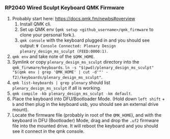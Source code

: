 ### RP2040 Wired Sculpt Keyboard QMK Firmware

1. Probably start here: https://docs.qmk.fm/newbs#overview
    1. Install QMK cli.
    1. Set up QMK env (`qmk setup <github_username>/qmk_firmware` to clone your personal fork.).
    1. `qmk console` with the keyboard plugged in and you should see output: `Ψ Console Connected: Plenary Design plenary_design_ms_sculpt (FEED:0000:1)`.
1. `qmk env` and take note of the `$QMK_HOME`.
1. Symlink or copy `plenary_design_ms_sculpt` directory into the `qmk_firwmare/keyboards`. `ln -s "$(pwd)/plenary_design_ms_sculpt" "$(qmk env | grep 'QMK_HOME' | cut -d'"' -f2)/keyboards/plenary_design_ms_sculpt"`.
1. `qmk list-keyboards | grep plenary` should list `plenary_design_ms_sculpt` if all is working.
1. `qmk compile -kb plenary_design_ms_sculpt -km default`.
1. Place the keyboard into DFU/Bootloader Mode. (Hold down `left shift` + `b` and then plug in the keyboard usb, you should see an external drive mount).
1. Locate the firmware file (probably in root of the `QMK_HOME`), and with the keyboard in DFU (Bootloader) Mode, drag and drop the `.uf2` firmware file into the mounted drive. It will reboot the keyboard and you should see it connect in the qmk console.